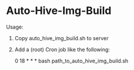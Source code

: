 # Auto-Hive-Img-Build

Usage: 
1. Copy auto_hive_img_build.sh to server
2. Add a (root) Cron job like the following:

   0 18 * * * bash path_to_auto_hive_img_build.sh
